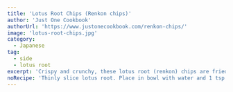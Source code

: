 ```yaml
---
title: 'Lotus Root Chips (Renkon chips)'
author: 'Just One Cookbook'
authorUrl: 'https://www.justonecookbook.com/renkon-chips/'
image: 'lotus-root-chips.jpg'
category:
  - Japanese
tag:
  - side
  - lotus root
excerpt: 'Crispy and crunchy, these lotus root (renkon) chips are fried to perfection and sprinkled with Himalayan pink salt and Japanese aonori seaweed powder.'
noRecipe: 'Thinly slice lotus root. Place in bowl with water and 1 tsp rice vinegar for 5-10 minutes. Rinse and drain, then pat dry. Deep fry lotus root in batches till golden brown. Season as desired (try salt and aonari).'
---
```

